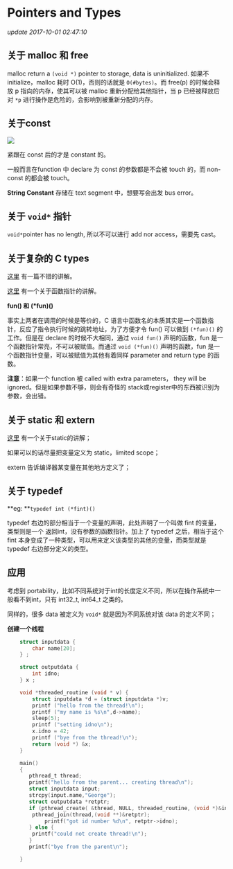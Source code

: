 # Pointers and Types

_update 2017-10-01 02:47:10_

## 关于 malloc 和 free

malloc return a `(void *)` pointer to storage, data is uninitialized. 如果不 initialize，malloc 耗时 O(1)，否则的话就是 `O(#bytes)`。而 free(p) 的时候会释放 p 指向的内存，使其可以被 malloc 重新分配给其他指针，当 p 已经被释放后对 `*p` 进行操作是危险的，会影响到被重新分配的内存。

## 关于const

![](<../../.gitbook/assets/screen-shot-2017-10-01-at-2.27.14-pm (1).png>)

紧跟在 const 后的才是 constant 的。

一般而言在function 中 declare 为 const 的参数都是不会被 touch 的，而 non-const 的都会被 touch。

**String Constant** 存储在 text segment 中，想要写会出发 bus error。

## 关于 `void*` 指针

`void*`pointer has no length, 所以不可以进行 add nor access，需要先 cast。

## 关于复杂的 C types

[这里](http://blog.csdn.net/zhangnannan\_/article/details/40677569) 有一篇不错的讲解。

[这里](http://www.cnblogs.com/windlaughing/archive/2013/04/10/3012012.html) 有一个关于函数指针的讲解。

**fun() 和 (\*fun)()**

事实上两者在调用的时候是等价的，C 语言中函数名的本质其实是一个函数指针，反应了指令执行时候的跳转地址，为了方便才令 fun() 可以做到 `(*fun)()` 的工作。但是在 declare 的时候不大相同，通过 `void fun()` 声明的函数，fun 是一个函数指针常亮，不可以被赋值。而通过 `void (*fun)()` 声明的函数，fun 是一个函数指针变量，可以被赋值为其他有着同样 parameter and return type 的函数。

**注意**：如果一个 function 被 called with extra parameters， they will be ignored。但是如果参数不够，则会有奇怪的 stack或register中的东西被识别为参数，会出错。

## 关于 static 和 extern

[这里](http://www.swanlinux.net/2013/05/16/c_static/) 有一个关于static的讲解；

如果可以的话尽量把变量定义为 static，limited scope；

extern 告诉编译器某变量在其他地方定义了；

## 关于 typedef

**eg: **`typedef int (*fint)()`

typedef 右边的部分相当于一个变量的声明，此处声明了一个叫做 fint 的变量，类型则是一个 返回int，没有参数的函数指针。加上了 typedef 之后，相当于这个 fint 本身变成了一种类型，可以用来定义该类型的其他的变量，而类型就是typedef 右边部分定义的类型。

## 应用

考虑到 portability，比如不同系统对于int的长度定义不同，所以在操作系统中一般看不到int，只有 int32\_t, int64\_t 之类的。

同样的，很多 data 被定义为 `void*` 就是因为不同系统对该 data 的定义不同；

**创建一个线程**

```c
    struct inputdata { 
        char name[20]; 
    } ; 

    struct outputdata { 
        int idno; 
    } x ; 

    void *threaded_routine (void * v) { 
        struct inputdata *d = (struct inputdata *)v; 
        printf ("hello from the thread!\n"); 
        printf ("my name is %s\n",d->name); 
        sleep(5); 
        printf ("setting idno\n"); 
        x.idno = 42; 
        printf ("bye from the thread!\n"); 
        return (void *) &x; 
    } 

    main()
    { 
       pthread_t thread; 
       printf("hello from the parent... creating thread\n"); 
       struct inputdata input; 
       strcpy(input.name,"George"); 
       struct outputdata *retptr; 
       if (pthread_create( &thread, NULL, threaded_routine, (void *)&input)==0) { 
        pthread_join(thread,(void **)&retptr); 
            printf("got id number %d\n", retptr->idno); 
       } else { 
        printf("could not create thread!\n"); 
       } 
       printf("bye from the parent\n"); 

    }
```
